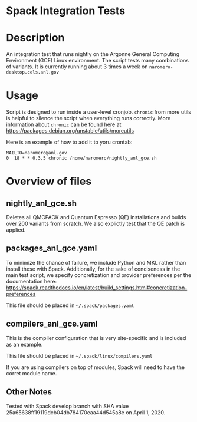 # Spack Integration Tests

# Description 
An integration test that runs nightly on the Argonne
General Computing Environment (GCE) Linux environment. The script
tests many combinations of variants. It is currently running about 3 times 
a week on `naromero-desktop.cels.anl.gov`

# Usage
Script is designed to run inside a user-level cronjob. `chronic` from more utils is
helpful to silence the script when everything runs correctly. More information
about `chronic` can be found here at https://packages.debian.org/unstable/utils/moreutils

Here is an example of how to add it to yoru crontab:
```
MAILTO=naromero@anl.gov
0  18 * * 0,3,5 chronic /home/naromero/nightly_anl_gce.sh
```

# Overview of files
## nightly_anl_gce.sh
Deletes all QMCPACK and Quantum Espresso (QE) installations and builds over 200 variants from scratch. 
We also explictly test that the QE patch is applied.

## packages_anl_gce.yaml
To minimize the chance of failure, we include Python and MKL rather than install these with Spack. 
Additionally, for the sake of conciseness in the main test script, we specify concretization and provider preferences 
per the documentation here:
https://spack.readthedocs.io/en/latest/build_settings.html#concretization-preferences

This file should be placed in ` ~/.spack/packages.yaml `

## compilers_anl_gce.yaml
This is the compiler configuration that is very site-specific and is included as an example.

This file should be placed in `~/.spack/linux/compilers.yaml`

If you are using compilers on top of modules, Spack will need to have the corret module name.


## Other Notes
Tested with Spack develop branch with SHA value 25a65638ff19119dcb04db784170eaa44d545a8e
on April 1, 2020.